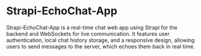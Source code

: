 # Strapi-EchoChat-App
Strapi-EchoChat-App is a real-time chat web app using Strapi for the backend and WebSockets for live communication. It features user authentication, local chat history storage, and a responsive design, allowing users to send messages to the server, which echoes them back in real time.
